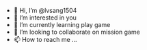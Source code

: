 - 👋 Hi, I’m @lvsang1504
- 👀 I’m interested in you
- 🌱 I’m currently learning play game
- 💞️ I’m looking to collaborate on mission game
- 📫 How to reach me ...

<!---
lvsang1504/lvsang1504 is a ✨ special ✨ repository because its `README.md` (this file) appears on your GitHub profile.
You can click the Preview link to take a look at your changes.
--->
